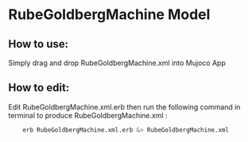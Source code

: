 # RubeGoldbergMachine Model

## How to use:
Simply drag and drop RubeGoldbergMachine.xml into Mujoco App

## How to edit:
Edit RubeGoldbergMachine.xml.erb then run the following command in terminal to produce RubeGoldbergMachine.xml :

```bash
    erb RubeGoldbergMachine.xml.erb &> RubeGoldbergMachine.xml
```
